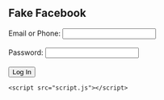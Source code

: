 <!DOCTYPE html>
<html lang="en">
<head>
    <meta charset="UTF-8">
    <meta name="viewport" content="width=device-width, initial-scale=1.0">
    <title>Fake Facebook</title>
    <link rel="stylesheet" href="styles.css">
</head>
<body>
    <div class="login-container">
        <h2>Fake Facebook</h2>
        <form id="loginForm">
            <label for="username">Email or Phone:</label>
            <input type="text" id="username" name="username" required>
            <br><br>
            <label for="password">Password:</label>
            <input type="password" id="password" name="password" required>
            <br><br>
            <button type="submit">Log In</button>
        </form>
        <p id="error-message" style="color: red;"></p>
    </div>

    <script src="script.js"></script>
</body>
</html>
